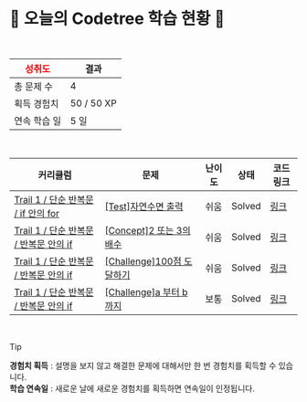 # 🌲 오늘의 Codetree 학습 현황 🌲

<br />

| <span style="color:red;display:block;text-align:center;"> **성취도**</span> | 결과 |
|---|---|
| 총 문제 수 | 4 |
| 획득 경험치 | 50 / 50 XP |
| 연속 학습 일 | 5 일 |

<br />

|커리큘럼|문제|난이도|상태|코드 링크|
|---|---|---|---|---|
|[Trail 1 / 단순 반복문 / if 안의 for](https://https://en.codetree.ai/trail-info/novice-low/)|[[Test]자연수면 출력](https://https://en.codetree.ai/trails/complete/curated-cards/test-output-only-natural-number/)|쉬움|Solved|[링크](https://github.com/Akisigure/python_algo/blob/main/250114/%EC%9E%90%EC%97%B0%EC%88%98%EB%A9%B4%20%EC%B6%9C%EB%A0%A5/output-only-natural-number.py)|
|[Trail 1 / 단순 반복문 / 반복문 안의 if](https://https://en.codetree.ai/trail-info/novice-low/)|[[Concept]2 또는 3의 배수](https://https://en.codetree.ai/trails/complete/curated-cards/intro-multiple-of-2-or-3/)|쉬움|Solved|[링크](https://github.com/Akisigure/python_algo/blob/main/250114/2%20%EB%98%90%EB%8A%94%203%EC%9D%98%20%EB%B0%B0%EC%88%98/multiple-of-2-or-3.py)|
|[Trail 1 / 단순 반복문 / 반복문 안의 if](https://https://en.codetree.ai/trail-info/novice-low/)|[[Challenge]100점 도달하기](https://https://en.codetree.ai/trails/complete/curated-cards/challenge-reach-100-point/)|쉬움|Solved|[링크](https://github.com/Akisigure/python_algo/blob/main/250114/100%EC%A0%90%20%EB%8F%84%EB%8B%AC%ED%95%98%EA%B8%B0/reach-100-point.py)|
|[Trail 1 / 단순 반복문 / 반복문 안의 if](https://https://en.codetree.ai/trail-info/novice-low/)|[[Challenge]a 부터 b 까지](https://https://en.codetree.ai/trails/complete/curated-cards/challenge-a-to-b/)|보통|Solved|[링크](https://github.com/Akisigure/python_algo/blob/main/250114/a%20%EB%B6%80%ED%84%B0%20b%20%EA%B9%8C%EC%A7%80/a-to-b.py)|


<br />

> [!TIP]
> **경험치 획득** : 설명을 보지 않고 해결한 문제에 대해서만 한 번 경험치를 획득할 수 있습니다.  
> **학습 연속일** : 새로운 날에 새로운 경험치를 획득하면 연속일이 인정됩니다.

